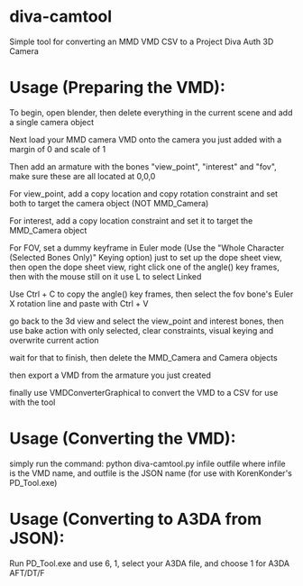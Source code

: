 # diva-camtool
Simple tool for converting an MMD VMD CSV to a Project Diva Auth 3D Camera

# Usage (Preparing the VMD):

To begin, open blender, then delete everything in the current scene and add a single camera object

Next load your MMD camera VMD onto the camera you just added with a margin of 0 and scale of 1

Then add an armature with the bones "view_point", "interest" and "fov", make sure these are all located at 0,0,0

For view_point, add a copy location and copy rotation constraint and set both to target the camera object (NOT MMD_Camera)

For interest, add a copy location constraint and set it to target the MMD_Camera object

For FOV, set a dummy keyframe in Euler mode (Use the "Whole Character (Selected Bones Only)" Keying option) just to set up the dope sheet view, then open the dope sheet view, right click one of the angle() key frames, then with the mouse still on it use L to select Linked

Use Ctrl + C to copy the angle() key frames, then select the fov bone's Euler X rotation line and paste with Ctrl + V

go back to the 3d view and select the view_point and interest bones, then use bake action with only selected, clear constraints, visual keying and overwrite current action

wait for that to finish, then delete the MMD_Camera and Camera objects

then export a VMD from the armature you just created

finally use VMDConverterGraphical to convert the VMD to a CSV for use with the tool

# Usage (Converting the VMD):

simply run the command: python diva-camtool.py infile outfile
where infile is the VMD name, and outfile is the JSON name (for use with KorenKonder's PD_Tool.exe)

# Usage (Converting to A3DA from JSON):

Run PD_Tool.exe and use 6, 1, select your A3DA file, and choose 1 for A3DA AFT/DT/F
